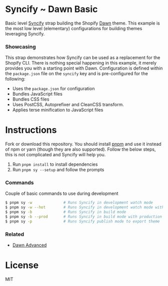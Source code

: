 # Syncify ~ Dawn Basic

Basic level [Syncify](https://github.com/panoply/syncify) strap building the Shopify [Dawn](https://github.com/Shopify/dawn) theme. This example is the most low level (elementary) configurations for building themes leveraging Syncify.

### Showcasing

This strap demonstrates how Syncify can be used as a replacement for the Shopify CLI. There is nothing special happening in this example, it merely provides you with a starting point with Dawn. Configuration is defined within the `package.json` file on the `syncify` key and is pre-configured for the following:

- Uses the `package.json` for configuration
- Bundles JavaScript files
- Bundles CSS files
- Uses PostCSS, Autoprefixer and CleanCSS transform.
- Applies terse minification to JavaScript files

# Instructions

Fork or download this repository. You should install [pnpm](https://pnpm.js.org/en/cli/install) and use it instead of npm or yarn (though they are also supported). Follow the below steps, this is not complicated and Syncify will help you.

1. Run `pnpm install` to install dependencies
2. Run `pnpm sy --setup` and follow the prompts

### Commands

Couple of basic commands to use during development

```bash
$ pnpm sy -w              # Runs Syncify in development watch mode
$ pnpm sy -w --hot        # Runs Syncify in development watch mode with hot reloads
$ pnpm sy -b              # Runs Syncify in build mode
$ pnpm sy -b --prod       # Runs Syncify in build mode with production output
$ pnpm sy -p              # Runs Syncify publish mode to export theme
```

### Related

- [Dawn Advanced](https://github.com/panoply/syncify-dawn-advanced)

# License

MIT
